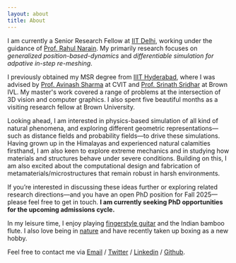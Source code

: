 ```yaml
---
layout: about
title: About
---
```


I am currently a Senior Research Fellow at [IIT Delhi](https://home.iitd.ac.in/), working under the guidance of [Prof. Rahul Narain](https://www.cse.iitd.ac.in/~narain/). 
My primarily research focuses on *generalized position-based-dynamics* and *differentiable simulation for adpative in-step re-meshing*.

I previously obtained my MSR degree from [IIIT Hyderabad](https://www.iiit.ac.in), where I was advised by [Prof. Avinash Sharma](https://3dcomputervision.github.io/about/) at CVIT and [Prof. Srinath Sridhar](https://cs.brown.edu/people/ssrinath/) at Brown IVL. 
My master's work covered a range of problems at the intersection of 3D vision and computer graphics. 
I also spent five beautiful months as a visiting research fellow at Brown University.

Looking ahead, I am interested in physics-based simulation of all kind of natural phenomena, and exploring different geometric representations—such as distance fields and probability fields—to drive these simulations. 
Having grown up in the Himalayas and experienced natural calamities firsthand, I am also keen to explore extreme mechanics and in studying how materials and structures behave under severe conditions. 
Building on this, I am also excited about the computational design and fabrication of metamaterials/microstructures that remain robust in harsh environments.

If you’re interested in discussing these ideas further or exploring related research directions—and you have an open PhD position for Fall 2025—please feel free to get in touch. **I am currently seeking PhD opportunities for the upcoming admissions cycle.**

In my leisure time, I enjoy playing [fingerstyle guitar](https://photos.app.goo.gl/uKAQGzjoXHCNwsdR9) and the Indian bamboo flute. 
I also love being in [nature](https://photos.app.goo.gl/ZY3gFY7EcSK2fAHRA) and have recently taken up boxing as a new hobby.

Feel free to contact me via [Email](chandradeep.pokhariya@research.iiit.ac.in) / [Twitter](https://twitter.com/coreqode) / [Linkedin](https://www.linkedin.com/in/chandradeep2/) / [Github](https://github.com/coreqode). 

